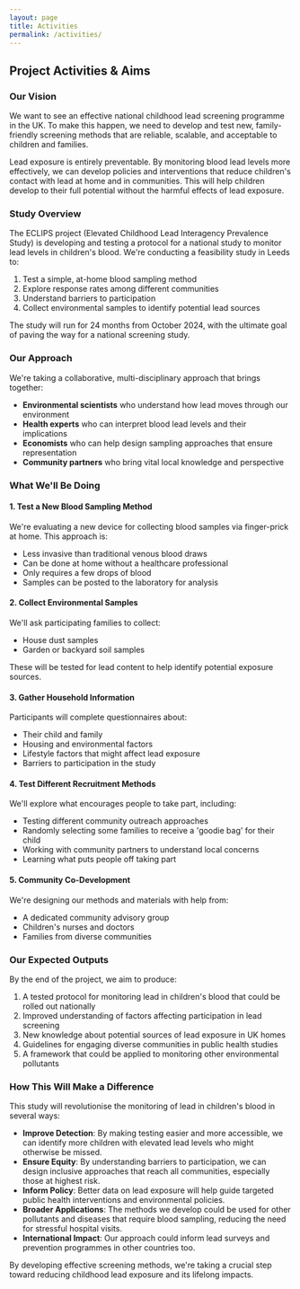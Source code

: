 ```yaml
---
layout: page
title: Activities
permalink: /activities/
---
```


## Project Activities & Aims

### Our Vision
We want to see an effective national childhood lead screening programme in the UK. To make this happen, we need to develop and test new, family-friendly screening methods that are reliable, scalable, and acceptable to children and families.

Lead exposure is entirely preventable. By monitoring blood lead levels more effectively, we can develop policies and interventions that reduce children's contact with lead at home and in communities. This will help children develop to their full potential without the harmful effects of lead exposure.

### Study Overview
The ECLIPS project (Elevated Childhood Lead Interagency Prevalence Study) is developing and testing a protocol for a national study to monitor lead levels in children's blood. We're conducting a feasibility study in Leeds to:

1. Test a simple, at-home blood sampling method
2. Explore response rates among different communities
3. Understand barriers to participation
4. Collect environmental samples to identify potential lead sources

The study will run for 24 months from October 2024, with the ultimate goal of paving the way for a national screening study.

### Our Approach
We're taking a collaborative, multi-disciplinary approach that brings together:

- **Environmental scientists** who understand how lead moves through our environment
- **Health experts** who can interpret blood lead levels and their implications
- **Economists** who can help design sampling approaches that ensure representation
- **Community partners** who bring vital local knowledge and perspective

### What We'll Be Doing

#### 1. Test a New Blood Sampling Method
We're evaluating a new device for collecting blood samples via finger-prick at home. This approach is:
- Less invasive than traditional venous blood draws
- Can be done at home without a healthcare professional
- Only requires a few drops of blood
- Samples can be posted to the laboratory for analysis

#### 2. Collect Environmental Samples
We'll ask participating families to collect:
- House dust samples
- Garden or backyard soil samples

These will be tested for lead content to help identify potential exposure sources.

#### 3. Gather Household Information
Participants will complete questionnaires about:
- Their child and family
- Housing and environmental factors
- Lifestyle factors that might affect lead exposure
- Barriers to participation in the study

#### 4. Test Different Recruitment Methods
We'll explore what encourages people to take part, including:
- Testing different community outreach approaches
- Randomly selecting some families to receive a 'goodie bag' for their child
- Working with community partners to understand local concerns
- Learning what puts people off taking part

#### 5. Community Co-Development
We're designing our methods and materials with help from:
- A dedicated community advisory group
- Children's nurses and doctors
- Families from diverse communities

### Our Expected Outputs

By the end of the project, we aim to produce:

1. A tested protocol for monitoring lead in children's blood that could be rolled out nationally
2. Improved understanding of factors affecting participation in lead screening
3. New knowledge about potential sources of lead exposure in UK homes
4. Guidelines for engaging diverse communities in public health studies
5. A framework that could be applied to monitoring other environmental pollutants

### How This Will Make a Difference

This study will revolutionise the monitoring of lead in children's blood in several ways:

- **Improve Detection**: By making testing easier and more accessible, we can identify more children with elevated lead levels who might otherwise be missed.
- **Ensure Equity**: By understanding barriers to participation, we can design inclusive approaches that reach all communities, especially those at highest risk.
- **Inform Policy**: Better data on lead exposure will help guide targeted public health interventions and environmental policies.
- **Broader Applications**: The methods we develop could be used for other pollutants and diseases that require blood sampling, reducing the need for stressful hospital visits.
- **International Impact**: Our approach could inform lead surveys and prevention programmes in other countries too.

By developing effective screening methods, we're taking a crucial step toward reducing childhood lead exposure and its lifelong impacts.
